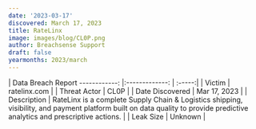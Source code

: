 ```yaml
---
date: '2023-03-17'
discovered: March 17, 2023
title: RateLinx
image: images/blog/CL0P.png
author: Breachsense Support
draft: false
yearmonths: 2023/march
---
```



| Data Breach Report
------------:     |:-------------:    | :-----:|
| Victim      | ratelinx.com      | 
| Threat Actor      | CL0P      | 
| Date Discovered      | Mar 17, 2023      | 
| Description      | RateLinx is a complete Supply Chain & Logistics shipping, visibility, and payment platform built on data quality to provide predictive analytics and prescriptive actions.      | 
| Leak Size      | Unknown      | 

